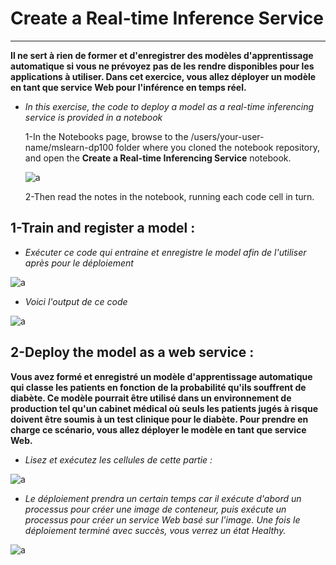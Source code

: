 # Create a Real-time Inference Service


---
**Il ne sert à rien de former et d'enregistrer des modèles d'apprentissage automatique si vous ne prévoyez pas de les rendre disponibles pour les applications à utiliser. Dans cet exercice, vous allez déployer un modèle en tant que service Web pour l'inférence en temps réel.**

- *In this exercise, the code to deploy a model as a real-time inferencing service is provided in a notebook*

  1-In the Notebooks page, browse to the /users/your-user-name/mslearn-dp100 folder where you cloned the notebook repository, and open the 
  **Create a Real-time Inferencing Service** notebook.
  
  ![a](https://user-images.githubusercontent.com/78825764/207317218-6caed0ed-b9fa-4e19-9942-a93912a0b924.PNG)

  
  2-Then read the notes in the notebook, running each code cell in turn.
  
  
## 1-Train and register a model :

- *Exécuter ce code qui entraine et enregistre le model afin de l'utiliser après pour le déploiement*

![a](https://user-images.githubusercontent.com/78825764/207320432-ae66e4ca-5d9e-4e6d-9a0e-66cc87a2fbdc.PNG)

- *Voici l'output de ce code*



![a](https://user-images.githubusercontent.com/78825764/207321395-1d692c28-3eea-4583-884e-6b786f02b6b2.PNG)


## 2-Deploy the model as a web service :

**Vous avez formé et enregistré un modèle d'apprentissage automatique qui classe les patients en fonction de la probabilité qu'ils souffrent de diabète. Ce modèle pourrait être utilisé dans un environnement de production tel qu'un cabinet médical où seuls les patients jugés à risque doivent être soumis à un test clinique pour le diabète. Pour prendre en charge ce scénario, vous allez déployer le modèle en tant que service Web.**

- *Lisez et exécutez les cellules de cette partie :*


![a](https://user-images.githubusercontent.com/78825764/207322435-7f7c5583-52ae-42d9-a524-8bb07fe34b81.PNG)


- *Le déploiement prendra un certain temps car il exécute d'abord un processus pour créer une image de conteneur, puis exécute un processus pour créer un service Web basé sur l'image. Une fois le déploiement terminé avec succès, vous verrez un état Healthy.*

![a](https://user-images.githubusercontent.com/78825764/207322923-d1f1420e-951b-40db-9d5e-64019aaa5f37.PNG)


